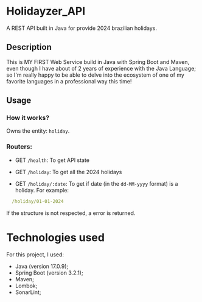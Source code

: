 # Holidayzer_API

A REST API built in Java for provide 2024 brazilian holidays.

## Description

This is MY FIRST Web Service build in Java with Spring Boot and Maven, even though I have about of 2 years of experience with the Java Language; so I'm really happy to be able to delve into the ecosystem of one of my favorite languages in a professional way this time!

## Usage

### How it works?

Owns the entity: `holiday`.

### Routers:

- GET `/health`: To get API state

- GET `/holiday`: To get all the 2024 holidays

- GET `/holiday/:date`: To get if date (in the `dd-MM-yyyy` format) is a holiday. For example:

```yml
  /holiday/01-01-2024
```

If the structure is not respected, a error is returned.

# Technologies used

For this project, I used:

- Java (version 17.0.9);
- Spring Boot (version 3.2.1);
- Maven;
- Lombok;
- SonarLint;
